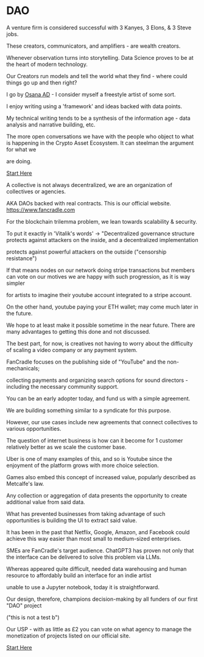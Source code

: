 # DAO

A venture firm is considered successful with 3 Kanyes, 3 Elons, & 3 Steve jobs.

These creators, communicators, and amplifiers - are wealth creators.

Whenever observation turns into storytelling. Data Science proves to be at the heart of modern technology.

Our Creators run models and tell the world what they find - where could things go up and then right?

I go by [Osana AD](https://open.spotify.com/artist/2MlbgrUglNUn7pTeJogaKT) - I consider myself a freestyle artist of some sort. 

I enjoy writing using a 'framework' and ideas backed with data points. 

My technical writing tends to be a synthesis of the information age - data analysis and narrative building, etc.

The more open conversations we have with the people who object to what is happening in the Crypto Asset Ecosystem. It can steelman the argument for what we 

are doing.

[Start Here](https://github.com/FanCradle/DAO/tree/main/examples) 

A collective is not always decentralized, we are an organization of collectives or agencies.

AKA DAOs backed with real contracts. This is our official website. https://www.fancradle.com

For the blockchain trilemma problem, we lean towards scalability & security.

To put it exactly in 'Vitalik's words' -> "Decentralized governance structure protects against attackers on the inside, and a decentralized implementation 

protects against powerful attackers on the outside ("censorship resistance")

If that means nodes on our network doing stripe transactions but members can vote on our motives we are happy with such progression, as it is way simpler 

for artists to imagine their youtube account integrated to a stripe account.

On the other hand, youtube paying your ETH wallet; may come much later in the future. 

We hope to at least make it possible sometime in the near future. There are many advantages to getting this done and not discussed.

The best part, for now, is creatives not having to worry about the difficulty of scaling a video company or any payment system.

FanCradle focuses on the publishing side of "YouTube" and the non-mechanicals; 

collecting payments and organizing search options for sound directors - including the necessary community support.

You can be an early adopter today, and fund us with a simple agreement.

We are building something similar to a syndicate for this purpose. 

However, our use cases include new agreements that connect collectives to various opportunities. 

The question of internet business is how can it become for 1 customer relatively better as we scale the customer base.

Uber is one of many examples of this, and so is Youtube since the enjoyment of the platform grows with more choice selection. 

Games also embed this concept of increased value, popularly described as Metcalfe's law.

Any collection or aggregation of data presents the opportunity to create additional value from said data.

What has prevented businesses from taking advantage of such opportunities is building the UI to extract said value. 

It has been in the past that Netflix, Google, Amazon, and Facebook could achieve this way easier than most small to medium-sized enterprises.

SMEs are FanCradle's target audience. ChatGPT3 has proven not only that the interface can be delivered to solve this problem via LLMs. 

Whereas appeared quite difficult, needed data warehousing and human resource to affordably build an interface for an indie artist 

unable to use a Jupyter notebook, today it is straightforward. 

Our design, therefore, champions decision-making by all funders of our first "DAO" project 

("this is not a test b")

Our USP - with as little as £2 you can vote on what agency to manage the monetization of projects listed on our official site.

[Start Here](https://github.com/FanCradle/DAO/tree/main/examples) 
